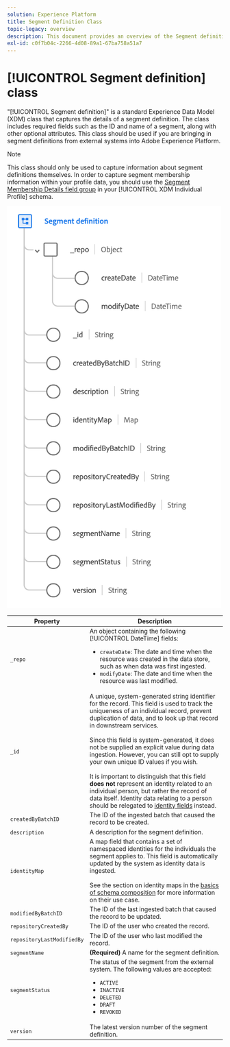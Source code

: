 ```yaml
---
solution: Experience Platform
title: Segment Definition Class
topic-legacy: overview
description: This document provides an overview of the Segment definition class in Experience Data Model (XDM).
exl-id: c0f7b04c-2266-4d08-89a1-67ba758a51a7
---
```

# [!UICONTROL Segment definition] class

"[!UICONTROL Segment definition]" is a standard Experience Data Model (XDM) class that captures the details of a segment definition. The class includes required fields such as the ID and name of a segment, along with other optional attributes. This class should be used if you are bringing in segment definitions from external systems into Adobe Experience Platform.

>[!NOTE]
>
>This class should only be used to capture information about segment definitions themselves. In order to capture segment membership information within your profile data, you should use the [Segment Membership Details field group](../field-groups/profile/segmentation.md) in your [!UICONTROL XDM Individual Profile] schema.

![](../images/classes/segment-definition.png)

| Property | Description |
| --- | --- |
| `_repo` | An object containing the following [!UICONTROL DateTime] fields: <ul><li>`createDate`: The date and time when the resource was created in the data store, such as when data was first ingested.</li><li>`modifyDate`: The date and time when the resource was last modified.</li></ul> |
| `_id` |  A unique, system-generated string identifier for the record. This field is used to track the uniqueness of an individual record, prevent duplication of data, and to look up that record in downstream services.<br><br>Since this field is system-generated, it does not be supplied an explicit value during data ingestion. However, you can still opt to supply your own unique ID values if you wish.<br><br>It is important to distinguish that this field **does not** represent an identity related to an individual person, but rather the record of data itself. Identity data relating to a person should be relegated to [identity fields](../schema/composition.md#identity) instead. |
| `createdByBatchID` | The ID of the ingested batch that caused the record to be created. |
| `description` | A description for the segment definition. |
| `identityMap` | A map field that contains a set of namespaced identities for the individuals the segment applies to. This field is automatically updated by the system as identity data is ingested.<br /><br />See the section on identity maps in the [basics of schema composition](../schema/composition.md#identityMap) for more information on their use case. |
| `modifiedByBatchID` | The ID of the last ingested batch that caused the record to be updated. |
| `repositoryCreatedBy` | The ID of the user who created the record. |
| `repositoryLastModifiedBy` | The ID of the user who last modified the record. |
| `segmentName` | **(Required)** A name for the segment definition. |
| `segmentStatus` | The status of the segment from the external system. The following values are accepted: <ul><li>`ACTIVE`</li><li>`INACTIVE`</li><li>`DELETED`</li><li>`DRAFT`</li><li>`REVOKED`</li></ul> |
| `version` | The latest version number of the segment definition. |
